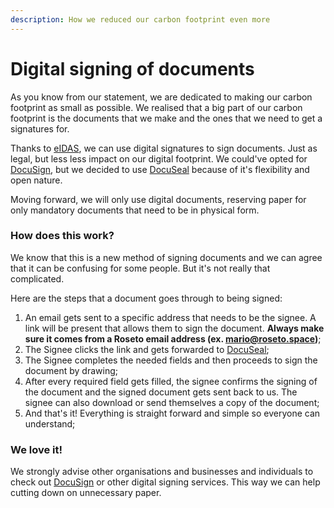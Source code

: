 ```yaml
---
description: How we reduced our carbon footprint even more
---
```


# Digital signing of documents

As you know from our statement, we are dedicated to making our carbon footprint as small as possible. We realised that a big part of our carbon footprint is the documents that we make and the ones that we need to get a signatures for.

Thanks to [eIDAS](https://digital-strategy.ec.europa.eu/en/policies/eidas-regulation), we can use digital signatures to sign documents. Just as legal, but less less impact on our digital footprint. We could've opted for [DocuSign](https://docusign.com), but we decided to use [DocuSeal](https://docuseal.eu) because of it's flexibility and open nature.

Moving forward, we will only use digital documents, reserving paper for only mandatory documents that need to be in physical form.

### How does this work?

We know that this is a new method of signing documents and we can agree that it can be confusing for some people. But it's not really that complicated.

Here are the steps that a document goes through to being signed:

1. An email gets sent to a specific address that needs to be the signee. A link will be present that allows them to sign the document. **Always make sure it comes from a Roseto email address (ex. mario@roseto.space)**;
2. The Signee clicks the link and gets forwarded to [DocuSeal](https://docuseal.eu);
3. The Signee completes the needed fields and then proceeds to sign the document by drawing;
4. After every required field gets filled, the signee confirms the signing of the document and the signed document gets sent back to us. The signee can also download or send themselves a copy of the document;
5. And that's it! Everything is straight forward and simple so everyone can understand;

### We love it!

We strongly advise other organisations and businesses and individuals to check out [DocuSign](https://docusign.com) or other digital signing services. This way we can help cutting down on unnecessary paper.

